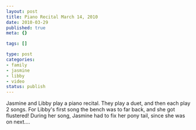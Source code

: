 ```yaml
--- 
layout: post
title: Piano Recital March 14, 2010
date: 2010-03-29
published: true
meta: {}

tags: []

type: post
categories: 
- family
- jasmine
- libby
- video
status: publish
---
```

<div class="posterous_autopost">Jasmine and Libby play a piano recital. They play a duet, and then each play 2 songs. For Libby's first song the bench was to far back, and she got flustered! During her song, Jasmine had to fix her pony tail, since she was on next.... <br /></div>

